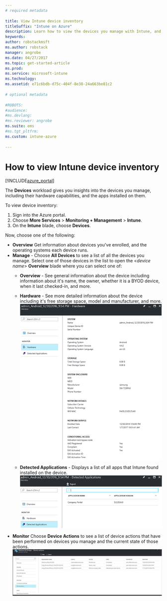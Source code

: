 ```yaml
---
# required metadata

title: View Intune device inventory 
titleSuffix: "Intune on Azure"
description: Learn how to view the devices you manage with Intune, and understand their hardware and installed apps."
keywords:
author: robstackmsft
ms.author: robstack
manager: angrobe
ms.date: 04/27/2017
ms.topic: get-started-article
ms.prod:
ms.service: microsoft-intune
ms.technology:
ms.assetid: e71c6bdb-d75c-404f-8e38-24a663be81c2

# optional metadata

#ROBOTS:
#audience:
#ms.devlang:
#ms.reviewer: angrobe
ms.suite: ems
#ms.tgt_pltfrm:
ms.custom: intune-azure

---
```


# How to view Intune device inventory


[!INCLUDE[azure_portal](./includes/azure_portal.md)]

The **Devices** workload gives you insights into the devices you manage, including their hardware capabilities, and the apps installed on them. 

To view device inventory:

1. Sign into the Azure portal.
2. Choose **More Services** > **Monitoring + Management** > **Intune**.
3. On the **Intune** blade, choose **Devices**.

Now, choose one of the following:

- **Overview** Get information about devices you've enrolled, and the operating systems each device runs.
- **Manage** - Choose **All Devices** to see a list of all the devices you manage.
	Select one of those devices in the list to open the <*device name*> **Overview** blade where you can select one of:
	- **Overview**  - See general information about the device including information about it's name, the owner, whether it is a BYOD device, when it last checked-in, and more.

	- **Hardware** - See more detailed information about the device including it's free storage space, model and manufacturer, and more.
	![Managed device hardware inventory](./media/hardware-inventory.png)
	- **Detected Applications** - Displays a list of all apps that Intune found installed on the device.
	![Detected applications node](./media/detected-applications.png)
- **Monitor** Choose **Device Actions** to see a list of device actions that have been performed on devices you manage and the current state of those actions.
![Monitor device actions](./media/monitor-device-actions.png)



